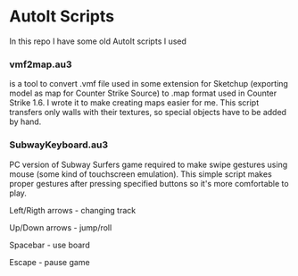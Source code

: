 # AutoIt Scripts
In this repo I have some old AutoIt scripts I used

### vmf2map.au3 
is a tool to convert .vmf file used in some extension for Sketchup (exporting model as map for Counter Strike Source) to .map format used in Counter Strike 1.6.
I wrote it to make creating maps easier for me.
This script transfers only walls with their textures, so special objects have to be added by hand.

### SubwayKeyboard.au3
PC version of Subway Surfers game required to make swipe gestures using mouse (some kind of touchscreen emulation). This simple script makes proper gestures after pressing specified buttons so it's more comfortable to play.

Left/Rigth arrows - changing track

Up/Down arrows - jump/roll

Spacebar - use board

Escape - pause game
